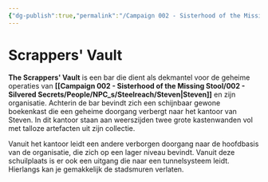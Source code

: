```yaml
---
{"dg-publish":true,"permalink":"/Campaign 002 - Sisterhood of the Missing Stool/002 - Silvered Secrets/Places/Scrappers_ Vault/"}
---
```


# Scrappers' Vault

**The Scrappers' Vault** is een bar die dient als dekmantel voor de geheime operaties van **[[Campaign 002 - Sisterhood of the Missing Stool/002 - Silvered Secrets/People/NPC_s/Steelreach/Steven\|Steven]]** en zijn organisatie. Achterin de bar bevindt zich een schijnbaar gewone boekenkast die een geheime doorgang verbergt naar het kantoor van Steven. In dit kantoor staan aan weerszijden twee grote kastenwanden vol met talloze artefacten uit zijn collectie. 

Vanuit het kantoor leidt een andere verborgen doorgang naar de hoofdbasis van de organisatie, die zich op een lager niveau bevindt. Vanuit deze schuilplaats is er ook een uitgang die naar een tunnelsysteem leidt. Hierlangs kan je gemakkelijk de stadsmuren verlaten.
